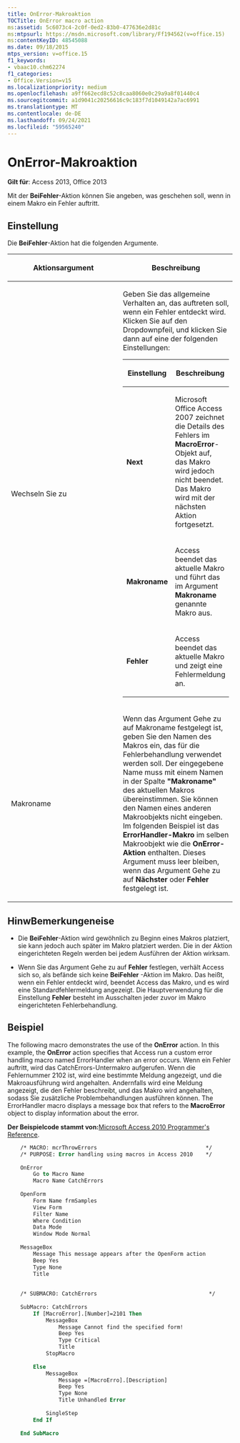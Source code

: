 ```yaml
---
title: OnError-Makroaktion
TOCTitle: OnError macro action
ms:assetid: 5c6073c4-2c0f-0ed2-83b0-477636e2d81c
ms:mtpsurl: https://msdn.microsoft.com/library/Ff194562(v=office.15)
ms:contentKeyID: 48545088
ms.date: 09/18/2015
mtps_version: v=office.15
f1_keywords:
- vbaac10.chm62274
f1_categories:
- Office.Version=v15
ms.localizationpriority: medium
ms.openlocfilehash: a9ff662ecd8c52c8caa8060e0c29a9a8f01440c4
ms.sourcegitcommit: a1d9041c20256616c9c183f7d1049142a7ac6991
ms.translationtype: MT
ms.contentlocale: de-DE
ms.lasthandoff: 09/24/2021
ms.locfileid: "59565240"
---
```

# <a name="onerror-macro-action"></a>OnError-Makroaktion

**Gilt für**: Access 2013, Office 2013

Mit der **BeiFehler**-Aktion können Sie angeben, was geschehen soll, wenn in einem Makro ein Fehler auftritt.

## <a name="setting"></a>Einstellung

Die **BeiFehler**-Aktion hat die folgenden Argumente.

<table>
<colgroup>
<col style="width: 50%" />
<col style="width: 50%" />
</colgroup>
<thead>
<tr class="header">
<th><p>Aktionsargument</p></th>
<th><p>Beschreibung</p></th>
</tr>
</thead>
<tbody>
<tr class="odd">
<td><p>Wechseln Sie zu</p></td>
<td><p>Geben Sie das allgemeine Verhalten an, das auftreten soll, wenn ein Fehler entdeckt wird. Klicken Sie auf den Dropdownpfeil, und klicken Sie dann auf eine der folgenden Einstellungen:</p>
<div class="tableSection">
<table>
<colgroup>
<col style="width: 50%" />
<col style="width: 50%" />
</colgroup>
<thead>
<tr class="header">
<th><p>Einstellung</p></th>
<th><p>Beschreibung</p></th>
</tr>
</thead>
<tbody>
<tr class="odd">
<td><p><strong>Next</strong></p></td>
<td><p>Microsoft Office Access 2007 zeichnet die Details des Fehlers im <strong>MacroError</strong>-Objekt auf, das Makro wird jedoch nicht beendet. Das Makro wird mit der nächsten Aktion fortgesetzt.</p></td>
</tr>
<tr class="even">
<td><p><strong>Makroname</strong></p></td>
<td><p>Access beendet das aktuelle Makro und führt das im Argument <strong>Makroname</strong> genannte Makro aus.</p></td>
</tr>
<tr class="odd">
<td><p><strong>Fehler</strong></p></td>
<td><p>Access beendet das aktuelle Makro und zeigt eine Fehlermeldung an.</p></td>
</tr>
</tbody>
</table>

</div></td>
</tr>
<tr class="even">
<td><p>Makroname</p></td>
<td><p>Wenn das Argument Gehe zu auf Makroname festgelegt ist, geben Sie den Namen des Makros ein, das für die Fehlerbehandlung verwendet werden soll. Der eingegebene Name muss mit einem Namen in der Spalte <strong>"Makroname"</strong> des aktuellen Makros übereinstimmen. Sie können den Namen eines anderen Makroobjekts nicht eingeben. Im folgenden Beispiel ist das <strong>ErrorHandler-Makro</strong> im selben Makroobjekt wie die <strong>OnError-Aktion</strong> enthalten. Dieses Argument muss leer bleiben, wenn das Argument Gehe zu auf <strong>Nächster</strong> oder <strong>Fehler</strong> festgelegt ist.</p></td>
</tr>
</tbody>
</table>


## <a name="remarks"></a>HinwBemerkungeneise

- Die **BeiFehler**-Aktion wird gewöhnlich zu Beginn eines Makros platziert, sie kann jedoch auch später im Makro platziert werden. Die in der Aktion eingerichteten Regeln werden bei jedem Ausführen der Aktion wirksam.

- Wenn Sie das Argument Gehe zu auf **Fehler** festlegen, verhält Access sich so, als befände sich keine **BeiFehler** -Aktion im Makro. Das heißt, wenn ein Fehler entdeckt wird, beendet Access das Makro, und es wird eine Standardfehlermeldung angezeigt. Die Hauptverwendung für die Einstellung **Fehler** besteht im Ausschalten jeder zuvor im Makro eingerichteten Fehlerbehandlung.

## <a name="example"></a>Beispiel

The following macro demonstrates the use of the **OnError** action. In this example, the **OnError** action specifies that Access run a custom error handling macro named ErrorHandler when an error occurs. Wenn ein Fehler auftritt, wird das CatchErrors-Untermakro aufgerufen. Wenn die Fehlernummer 2102 ist, wird eine bestimmte Meldung angezeigt, und die Makroausführung wird angehalten. Andernfalls wird eine Meldung angezeigt, die den Fehler beschreibt, und das Makro wird angehalten, sodass Sie zusätzliche Problembehandlungen ausführen können. The ErrorHandler macro displays a message box that refers to the **MacroError** object to display information about the error.

**Der Beispielcode stammt von:**[Microsoft Access 2010 Programmer's Reference](https://www.amazon.com/Microsoft-Access-2010-Programmers-Reference/dp/8126528125).

```vb
    /* MACRO: mcrThrowErrors                                  */
    /* PURPOSE: Error handling using macros in Access 2010    */
    
    OnError
        Go to Macro Name
        Macro Name CatchErrors
    
    OpenForm 
        Form Name frmSamples
        View Form
        Filter Name
        Where Condition
        Data Mode
        Window Mode Normal
    
    MessageBox 
        Message This message appears after the OpenForm action
        Beep Yes
        Type None
        Title
    
    
    /* SUBMACRO: CatchErrors                                   */
    
    SubMacro: CatchErrors
        If [MacroError].[Number]=2101 Then
            MessageBox
                Message Cannot find the specified form!
                Beep Yes
                Type Critical
                Title
            StopMacro
    
        Else
            MessageBox
                Message =[MacroErro].[Description]
                Beep Yes
                Type None
                Title Unhandled Error
    
            SingleStep
        End If
    
    End SubMacro
```
